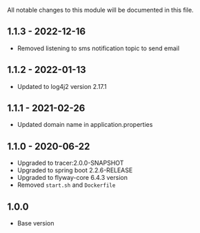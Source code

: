 All notable changes to this module will be documented in this file.

## 1.1.3 - 2022-12-16
- Removed listening to sms notification topic to send email

## 1.1.2 - 2022-01-13
- Updated to log4j2 version 2.17.1

## 1.1.1 - 2021-02-26

- Updated domain name in application.properties

## 1.1.0 - 2020-06-22

- Upgraded to tracer:2.0.0-SNAPSHOT
- Upgraded to spring boot 2.2.6-RELEASE
- Upgraded to flyway-core 6.4.3 version
- Removed `start.sh` and `Dockerfile`

## 1.0.0

- Base version